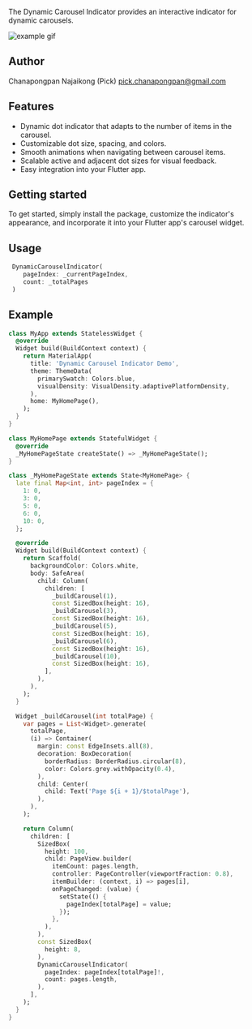 <!-- 
This README describes the package. If you publish this package to pub.dev,
this README's contents appear on the landing page for your package.

For information about how to write a good package README, see the guide for
[writing package pages](https://dart.dev/guides/libraries/writing-package-pages). 

For general information about developing packages, see the Dart guide for
[creating packages](https://dart.dev/guides/libraries/create-library-packages)
and the Flutter guide for
[developing packages and plugins](https://flutter.dev/developing-packages). 
-->

The Dynamic Carousel Indicator provides an interactive indicator for dynamic carousels.

![example gif](carousel_dots.gif)


## Author

Chanapongpan Najaikong (Pick) pick.chanapongpan@gmail.com

## Features

- Dynamic dot indicator that adapts to the number of items in the carousel.
- Customizable dot size, spacing, and colors.
- Smooth animations when navigating between carousel items.
- Scalable active and adjacent dot sizes for visual feedback.
- Easy integration into your Flutter app.

## Getting started

To get started, simply install the package, customize the indicator's appearance, and incorporate it into your Flutter app's carousel widget.

## Usage

```dart
 DynamicCarouselIndicator(
    pageIndex: _currentPageIndex,
    count: _totalPages
 )
```

## Example

```dart
class MyApp extends StatelessWidget {
  @override
  Widget build(BuildContext context) {
    return MaterialApp(
      title: 'Dynamic Carousel Indicator Demo',
      theme: ThemeData(
        primarySwatch: Colors.blue,
        visualDensity: VisualDensity.adaptivePlatformDensity,
      ),
      home: MyHomePage(),
    );
  }
}

class MyHomePage extends StatefulWidget {
  @override
  _MyHomePageState createState() => _MyHomePageState();
}

class _MyHomePageState extends State<MyHomePage> {
  late final Map<int, int> pageIndex = {
    1: 0,
    3: 0,
    5: 0,
    6: 0,
    10: 0,
  };

  @override
  Widget build(BuildContext context) {
    return Scaffold(
      backgroundColor: Colors.white,
      body: SafeArea(
        child: Column(
          children: [
            _buildCarousel(1),
            const SizedBox(height: 16),
            _buildCarousel(3),
            const SizedBox(height: 16),
            _buildCarousel(5),
            const SizedBox(height: 16),
            _buildCarousel(6),
            const SizedBox(height: 16),
            _buildCarousel(10),
            const SizedBox(height: 16),
          ],
        ),
      ),
    );
  }

  Widget _buildCarousel(int totalPage) {
    var pages = List<Widget>.generate(
      totalPage,
      (i) => Container(
        margin: const EdgeInsets.all(8),
        decoration: BoxDecoration(
          borderRadius: BorderRadius.circular(8), 
          color: Colors.grey.withOpacity(0.4),
        ),
        child: Center(
          child: Text('Page ${i + 1}/$totalPage'),
        ),
      ),
    );

    return Column(
      children: [
        SizedBox(
          height: 100,
          child: PageView.builder(
            itemCount: pages.length,
            controller: PageController(viewportFraction: 0.8),
            itemBuilder: (context, i) => pages[i],
            onPageChanged: (value) {
              setState(() {
                pageIndex[totalPage] = value;
              });
            },
          ),
        ),
        const SizedBox(
          height: 8,
        ),
        DynamicCarouselIndicator(
          pageIndex: pageIndex[totalPage]!,
          count: pages.length,
        ),
      ],
    );
  }
}

```